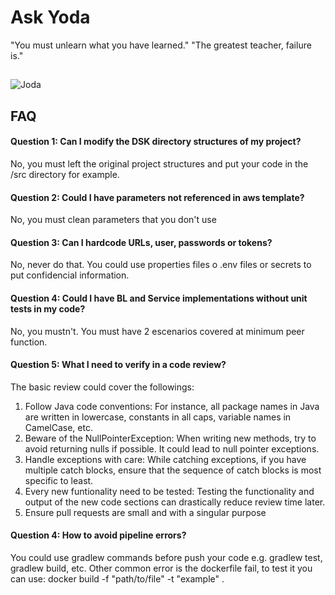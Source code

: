 
# Ask Yoda
"You must unlearn what you have learned."
"The greatest teacher, failure is."
## 
![Joda](https://bbts1.azureedge.net/images/p/full/2020/01/c58f6f4d-8622-44c3-b68d-e464ba045503.jpg=250x250)
## FAQ

#### Question 1: Can I modify the DSK directory structures of my project?

No, you must left the original project structures and put your code in the /src directory for example.

#### Question 2: Could I have parameters not referenced in aws template?

No, you must clean parameters that you don't use

#### Question 3: Can I hardcode URLs, user, passwords or tokens?

No, never do that. You could use properties files o .env files or secrets to put confidencial information.

#### Question 4: Could I have BL and Service implementations without unit tests in my code?
No, you mustn't. You must have 2 escenarios covered at minimum peer function. 

#### Question 5: What I need to verify in a code review?
The basic review could cover the followings:
1. Follow Java code conventions: For instance, all package names in Java are written in lowercase, constants in all caps, variable names in CamelCase, etc.
2. Beware of the NullPointerException: When writing new methods, try to avoid returning nulls if possible. It could lead to null pointer exceptions.
3. Handle exceptions with care: While catching exceptions, if you have multiple catch blocks, ensure that the sequence of catch blocks is most specific to least.
4. Every new funtionality need to be tested: Testing the functionality and output of the new code sections can drastically reduce review time later.
5. Ensure pull requests are small and with a singular purpose

#### Question 4: How to avoid pipeline errors?
You could use gradlew commands before push your code e.g. gradlew test, gradlew build, etc. Other common error is the dockerfile fail, to test it you can use: docker build -f "path/to/file" -t "example" .

